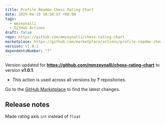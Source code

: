 ```yaml
---
title: Profile Readme Chess Rating Chart
date: 2025-04-15 16:58:57 +00:00
tags:
  - mmzeynalli
  - GitHub Actions
draft: false
repo: https://github.com/mmzeynalli/chess-rating-chart
marketplace: https://github.com/marketplace/actions/profile-readme-chess-rating-chart
version: v1.0.1
dependentsNumber: "?"
---
```



Version updated for **https://github.com/mmzeynalli/chess-rating-chart** to version **v1.0.1**.
- This action is used across all versions by **?** repositories.

Go to the [GitHub Marketplace](https://github.com/marketplace/actions/profile-readme-chess-rating-chart) to find the latest changes.

## Release notes

Made rating axis `int` instead of `float`

